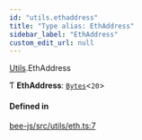 ```yaml
---
id: "utils.ethaddress"
title: "Type alias: EthAddress"
sidebar_label: "EthAddress"
custom_edit_url: null
---
```


[Utils](../modules/utils.md).EthAddress

Ƭ **EthAddress**: [`Bytes`](../interfaces/utils.bytes.md)<``20``\>

#### Defined in

[bee-js/src/utils/eth.ts:7](https://github.com/ethersphere/bee-js/blob/5b112bf/src/utils/eth.ts#L7)
